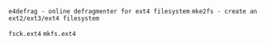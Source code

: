 `e4defrag - online defragmenter for ext4 filesystem`
`mke2fs - create an ext2/ext3/ext4 filesystem`

`fsck.ext4`
`mkfs.ext4`
